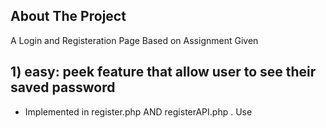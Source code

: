 <div id="top"></div>
<!--
*** Thanks for checking out the Best-README-Template. If you have a suggestion
*** that would make this better, please fork the repo and create a pull request
*** or simply open an issue with the tag "enhancement".
*** Don't forget to give the project a star!
*** Thanks again! Now go create something AMAZING! :D
-->

<!-- ABOUT THE PROJECT -->
## About The Project

A Login and Registeration Page Based on Assignment Given

## 1) easy: peek feature that allow user to see their saved password

* Implemented in register.php AND registerAPI.php . Use <script> tag inside.

## 2) medium: check user entered email address availability using jQuery/Ajax (compare user input with data in database). 

* Implemented in register.php. Use checkemail.php, checkemail.js and AJAX to connect Database and change data accordingly.

## c) medium: OTP or activation account using uniqid() and email function.

* Implemented in registerAPI.php. Use checkOTP.php and mail.php to send OTP number via email.

## d) high: password strength meter using API. 

* I have created 2 ways to guess password strength

    i) AJAX Register = Use AJAX and Third Party JS to get user's password strength ( register.php )
    ii) GET API = Use AJAX and own API to get user's password strength ( registerAPI.php )


<p align="right">(<a href="#top">back to top</a>)</p>



### Built With

* [Bootstrap](https://getbootstrap.com)
* [JQuery](https://jquery.com)
* [PHPMailer](https://sourceforge.net/projects/phpmailer/)

<p align="right">(<a href="#top">back to top</a>)</p>



<!-- GETTING STARTED -->
## Getting Started

Download via Github Link / Git.

### Prerequisites

1) Laragon
    -   PHPMYADMIN
    -   PHPMAILER
    -   SSL

### Installation


1. Clone the repo
   ```sh
   git clone https://github.com/FA2500/auth.git
   ```

<p align="right">(<a href="#top">back to top</a>)</p>


## License

Distributed under the MIT License. See `LICENSE.txt` for more information.

<p align="right">(<a href="#top">back to top</a>)</p>



<!-- CONTACT -->
## Contact

Project Link: [https://github.com/FA2500/auth](https://github.com/FA2500/auth)

<p align="right">(<a href="#top">back to top</a>)</p>
